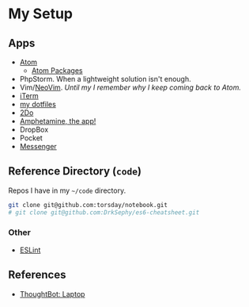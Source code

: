 # My Setup

## Apps

* [Atom](https://atom.io/)
  * [Atom Packages](https://atom.io/packages/list)
* PhpStorm. When a lightweight solution isn't enough.
* Vim/[NeoVim](https://neovim.io). *Until my I remember why I keep coming back to Atom.*
* [iTerm](https://www.iterm2.com/downloads.html)
* [my dotfiles](https://github.com/torsday/dotfiles)
* [2Do](http://www.2doapp.com/)
* [Amphetamine, the app!](https://itunes.apple.com/us/app/amphetamine/id937984704?mt=12)
* DropBox
* Pocket
* [Messenger](https://www.messenger.com)

## Reference Directory (`code`)

Repos I have in my `~/code` directory.

```sh
git clone git@github.com:torsday/notebook.git
# git clone git@github.com:DrkSephy/es6-cheatsheet.git
```

### Other

* [ESLint](http://eslint.org/)

## References

* [ThoughtBot: Laptop](https://github.com/thoughtbot/laptop)
